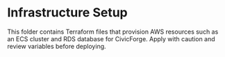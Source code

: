 # Infrastructure Setup

This folder contains Terraform files that provision AWS resources such as an ECS cluster and RDS database for CivicForge. Apply with caution and review variables before deploying.

